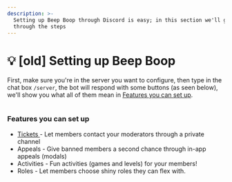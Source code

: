 ```yaml
---
description: >-
  Setting up Beep Boop through Discord is easy; in this section we'll guide you
  through the steps
---
```


# 💡 \[old] Setting up Beep Boop

First, make sure you're in the server you want to configure, then type in the chat box `/server`, the bot will respond with some buttons (as seen below), we'll show you what all of them mean in [Features you can set up](old-setting-up-beep-boop.md#undefined).

<figure><img src="https://turtlepaw.is-from.space/r/Discord_iDHjf8JjNS.png" alt=""><figcaption></figcaption></figure>

### Features you can set up

* [Tickets ](tickets/about.md)- Let members contact your moderators through a private channel
* Appeals - Give banned members a second chance through in-app appeals (modals)
* Activities - Fun activities (games and levels) for your members!
* Roles - Let members choose shiny roles they can flex with.
